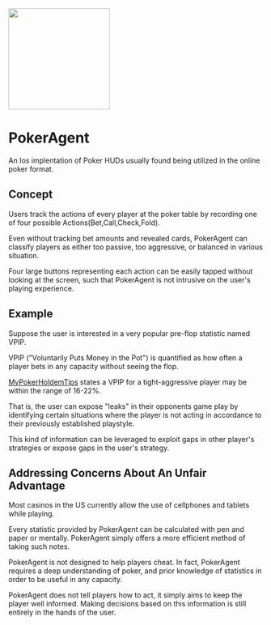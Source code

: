 <img src="https://github.com/constaac/PokerAgent/blob/development/POKER%20AGENT%20ROUGH%20LOGO-01.png?raw=true" width="200" height="200">

# PokerAgent

An Ios implentation of Poker HUDs usually found being utilized in the online poker format.

## Concept

Users track the actions of every player at the poker table by recording one of four possible Actions(Bet,Call,Check,Fold).

Even without tracking bet amounts and revealed cards, PokerAgent can classify players as either too passive, too aggressive, or balanced in various situation.

Four large buttons representing each action can be easily tapped without looking at the screen, such that PokerAgent is not intrusive on the user's playing experience.

## Example

Suppose the user is interested in a very popular pre-flop statistic named VPIP.

VPIP ("Voluntarily Puts Money in the Pot") is quantified as how often a player bets in any capacity without seeing the flop.

[MyPokerHoldemTips](https://www.myholdempokertips.com/hud-stats-vpip) states a VPIP for a tight-aggressive player may be within the range of 16-22%.

That is, the user can expose "leaks" in their opponents game play by identifying certain situations where the player is not acting in accordance to their previously established playstyle.

This kind of information can be leveraged to exploit gaps in other player's strategies or expose gaps in the user's strategy.

## Addressing Concerns About An Unfair Advantage

Most casinos in the US currently allow the use of cellphones and tablets while playing.

Every statistic provided by PokerAgent can be calculated with pen and paper or mentally. PokerAgent simply offers a more efficient method of taking such notes.

PokerAgent is not designed to help players cheat. In fact, PokerAgent requires a deep understanding of poker, and prior knowledge of statistics in order to be useful in any capacity.

PokerAgent does not tell players how to act, it simply aims to keep the player well informed. Making decisions based on this information is still entirely in the hands of the user.

